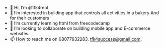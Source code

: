 - 👋 Hi, I’m @tfk4real
- 👀 I’m interested in building app that controls all activities in a bakery
And for their customers
- 🌱 I’m currently learning html from freecodecamp
- 💞️ I’m looking to collaborate on building mobile app and E-commerce websites
- 📫 How to reach me on 08077932283. tfk4success@gmail.com. 
<!---
tfk4real/tfk4real is a ✨ special ✨ repository because its `README.md` (this file) appears on your GitHub profile.
You can click the Preview link to take a look at your changes.
--->
